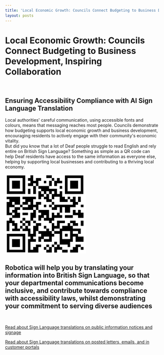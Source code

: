 ```yaml
---
title: 'Local Economic Growth: Councils Connect Budgeting to Business Development, Inspiring Collaboration'
layout: posts
---
```


# Local Economic Growth: Councils Connect Budgeting to Business Development, Inspiring Collaboration

![]()

## Ensuring Accessibility Compliance with AI Sign Language Translation

Local authorities' careful communication, using accessible fonts and colours, means that messaging reaches most people.  Councils demonstrate how budgeting supports local economic growth and business development, encouraging residents to actively engage with their community's economic vitality.  
But did you know that a lot of Deaf people struggle to read English and rely entire on British Sign Language?
Something as simple as a QR code can help Deaf residents have access to the same information as everyone else, helping by supporting local businesses and contributing to a thriving local economy.

![QR Code](/posts/images/qr-contact.png)

## Robotica will help you by translating your information into British Sign Language, so that your departmental communications become inclusive, and contribute towards compliance with accessibility laws, whilst demonstrating your commitment to serving diverse audiences

<br/>

[Read about Sign Language translations on public information notices and signage](/solutions/gazette)

[Read about Sign Language translations on posted letters, emails, and in customer portals](/solutions/correspondent)
